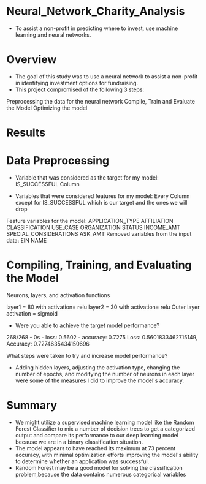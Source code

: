 # Neural_Network_Charity_Analysis

- To assist a non-profit in predicting where to invest, use machine learning and neural networks.

# Overview

- The goal of this study was to use a neural network to assist a non-profit in identifying investment options for fundraising.
- This project compromised of the following 3 steps:

Preprocessing the data for the neural network
Compile, Train and Evaluate the Model
Optimizing the model

# Results

# Data Preprocessing

- Variable that was considered as the target for my model: IS_SUCCESSFUL Column

- Variables that were considered features for my model: Every Column except for IS_SUCCESSFUL which is our target and the ones we will drop

Feature variables for the model:
    APPLICATION_TYPE
    AFFILIATION
    CLASSIFICATION
    USE_CASE
    ORGANIZATION
    STATUS
    INCOME_AMT
    SPECIAL_CONSIDERATIONS
    ASK_AMT
Removed variables from the input data:
    EIN
    NAME
    
# Compiling, Training, and Evaluating the Model

Neurons, layers, and activation functions

layer1 = 80 with activation= relu
layer2 = 30 with activation= relu 
Outer layer activation =  sigmoid

 - Were you able to achieve the target model performance?

268/268 - 0s - loss: 0.5602 - accuracy: 0.7275
Loss: 0.5601833462715149, Accuracy: 0.7274635434150696

What steps were taken to try and increase model performance?

- Adding hidden layers, adjusting the activation type, changing the number of epochs, and modifying the number of neurons in each layer were some of the measures I did to improve the model's accuracy.



# Summary
- We might utilize a supervised machine learning model like the Random Forest Classifier to mix a number of decision trees to get a categorized output and compare its performance to our deep learning model because we are in a binary classification situation.
- The model appears to have reached its maximum at 73 percent accuracy, with minimal optimization efforts improving the model's ability to determine whether an application was successful.
- Random Forest may be a good model for solving the classification problem,because the data contains numerous categorical variables
